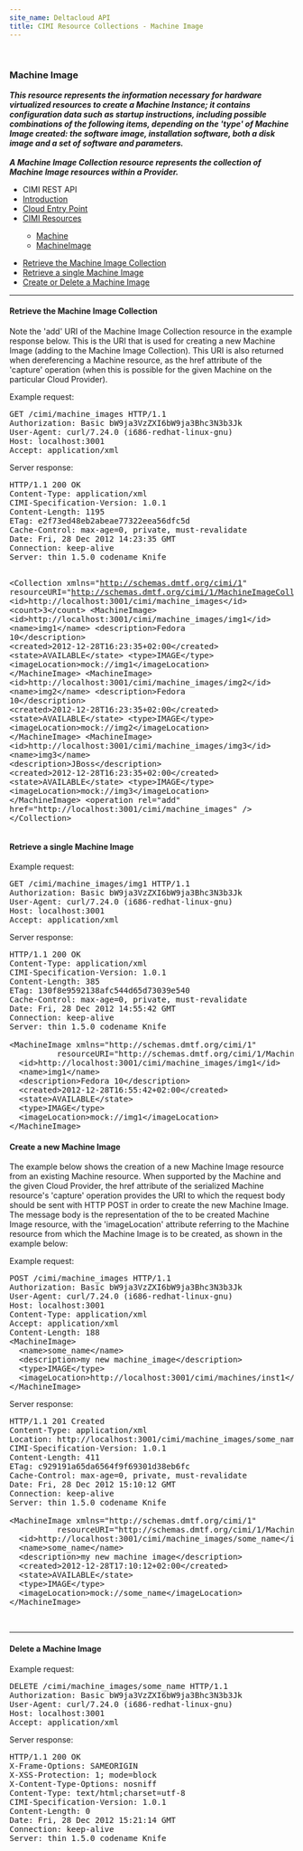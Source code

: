 ```yaml
---
site_name: Deltacloud API
title: CIMI Resource Collections - Machine Image
---
```


<br/>

<div class="row">
  <div class="span9">

<h3 id="cimi-machine-image">Machine Image</h3>
<p>
<strong><em>
This resource represents the information necessary for hardware virtualized resources to create a Machine Instance; it contains configuration data such as startup instructions, including possible combinations of the following items, depending on the 'type' of Machine Image created: the software image, installation software, both a disk image and a set of software and parameters. <br/> <br/>
A Machine Image Collection resource represents the collection of Machine Image resources within a Provider.
</em></strong>
</p>

  </div>
  <div class="span3">

<ul class="nav nav-list well">
  <li class="nav-header">
    CIMI REST API
  </li>
  <li><a href="/cimi-rest.html">Introduction</a></li>
  <li><a href="/cimi-rest-entry-point.html">Cloud Entry Point</a></li>
  <li><a href="/cimi-rest-collections.html">CIMI Resources</a></li>
    <ul class="nav nav-list">
      <li><a href="/cimi-rest-collections.html">Machine</a></li>
      <li class="active"><a href="/cimi-rest-machine-images.html">MachineImage</a></li>
    </ul>

</ul>

  </div>

</div>

<ul class="nav nav-pills">
  <li class="active"><a href="#image-collection" data-toggle="tab">Retrieve the Machine Image Collection</a></li>
  <li><a href="#single-image" data-toggle="tab">Retrieve a single Machine Image</a></li>
  <li><a href="#create-image" data-toggle="tab">Create or Delete a Machine Image</a></li>
</ul>

<hr>

<div class="tab-content">
  <div class="tab-pane active" id="image-collection">

<h4>Retrieve the Machine Image Collection</h4>

<p>
Note the 'add' URI of the Machine Image Collection resource in the example response below. This is the URI that is used for creating a new Machine Image (adding to the Machine Image Collection). This URI is also returned when dereferencing a Machine resource, as the href attribute of the 'capture' operation (when this is possible for the given Machine on the particular Cloud Provider).
</p>

<p>Example request:</p>
<pre>
GET /cimi/machine_images HTTP/1.1
Authorization: Basic bW9ja3VzZXI6bW9ja3Bhc3N3b3Jk
User-Agent: curl/7.24.0 (i686-redhat-linux-gnu)
Host: localhost:3001
Accept: application/xml
</pre>

<p>Server response:</p>
<pre>
HTTP/1.1 200 OK
Content-Type: application/xml
CIMI-Specification-Version: 1.0.1
Content-Length: 1195
ETag: e2f73ed48eb2abeae77322eea56dfc5d
Cache-Control: max-age=0, private, must-revalidate
Date: Fri, 28 Dec 2012 14:23:35 GMT
Connection: keep-alive
Server: thin 1.5.0 codename Knife

&lt;Collection xmlns="http://schemas.dmtf.org/cimi/1"
          resourceURI="http://schemas.dmtf.org/cimi/1/MachineImageCollection"&gt;
  &lt;id&gt;http://localhost:3001/cimi/machine_images&lt;/id&gt;
  &lt;count&gt;3&lt;/count&gt;
  &lt;MachineImage&gt;
    &lt;id&gt;http://localhost:3001/cimi/machine_images/img1&lt;/id&gt;
    &lt;name&gt;img1&lt;/name&gt;
    &lt;description&gt;Fedora 10&lt;/description&gt;
    &lt;created&gt;2012-12-28T16:23:35+02:00&lt;/created&gt;
    &lt;state&gt;AVAILABLE&lt;/state&gt;
    &lt;type&gt;IMAGE&lt;/type&gt;
    &lt;imageLocation&gt;mock://img1&lt;/imageLocation&gt;
  &lt;/MachineImage&gt;
  &lt;MachineImage&gt;
    &lt;id&gt;http://localhost:3001/cimi/machine_images/img2&lt;/id&gt;
    &lt;name&gt;img2&lt;/name&gt;
    &lt;description&gt;Fedora 10&lt;/description&gt;
    &lt;created&gt;2012-12-28T16:23:35+02:00&lt;/created&gt;
    &lt;state&gt;AVAILABLE&lt;/state&gt;
    &lt;type&gt;IMAGE&lt;/type&gt;
    &lt;imageLocation&gt;mock://img2&lt;/imageLocation&gt;
  &lt;/MachineImage&gt;
  &lt;MachineImage&gt;
    &lt;id&gt;http://localhost:3001/cimi/machine_images/img3&lt;/id&gt;
    &lt;name&gt;img3&lt;/name&gt;
    &lt;description&gt;JBoss&lt;/description&gt;
    &lt;created&gt;2012-12-28T16:23:35+02:00&lt;/created&gt;
    &lt;state&gt;AVAILABLE&lt;/state&gt;
    &lt;type&gt;IMAGE&lt;/type&gt;
    &lt;imageLocation&gt;mock://img3&lt;/imageLocation&gt;
  &lt;/MachineImage&gt;
  &lt;operation rel="add" href="http://localhost:3001/cimi/machine_images" /&gt;
&lt;/Collection&gt;
</pre>

  </div>
  <div class="tab-pane" id="single-image">

<h4>Retrieve a single Machine Image</h4>

<p>Example request:</p>

<pre>
GET /cimi/machine_images/img1 HTTP/1.1
Authorization: Basic bW9ja3VzZXI6bW9ja3Bhc3N3b3Jk
User-Agent: curl/7.24.0 (i686-redhat-linux-gnu)
Host: localhost:3001
Accept: application/xml
</pre>

<p>Server response:</p>

<pre>
HTTP/1.1 200 OK
Content-Type: application/xml
CIMI-Specification-Version: 1.0.1
Content-Length: 385
ETag: 130f8e9592138afc544d65d73039e540
Cache-Control: max-age=0, private, must-revalidate
Date: Fri, 28 Dec 2012 14:55:42 GMT
Connection: keep-alive
Server: thin 1.5.0 codename Knife

&lt;MachineImage xmlns="http://schemas.dmtf.org/cimi/1"
          resourceURI="http://schemas.dmtf.org/cimi/1/MachineImage"&gt;
  &lt;id&gt;http://localhost:3001/cimi/machine_images/img1&lt;/id&gt;
  &lt;name&gt;img1&lt;/name&gt;
  &lt;description&gt;Fedora 10&lt;/description&gt;
  &lt;created&gt;2012-12-28T16:55:42+02:00&lt;/created&gt;
  &lt;state&gt;AVAILABLE&lt;/state&gt;
  &lt;type&gt;IMAGE&lt;/type&gt;
  &lt;imageLocation&gt;mock://img1&lt;/imageLocation&gt;
&lt;/MachineImage&gt;
</pre>

  </div>

  <div class="tab-pane" id="create-image">


<h4>Create a new Machine Image</h4>

<p>
The example below shows the creation of a new Machine Image resource from an existing Machine resource. When supported by the Machine and the given Cloud Provider, the href attribute of the serialized Machine resource's 'capture' operation provides the URI to which the request body should be sent with HTTP POST in order to create the new Machine Image. The message body is the representation of the to be created Machine Image resource, with the 'imageLocation' attribute referring to the Machine resource from which the Machine Image is to be created, as shown in the example below:
</p>

<p>Example request:</p>

<pre>
POST /cimi/machine_images HTTP/1.1
Authorization: Basic bW9ja3VzZXI6bW9ja3Bhc3N3b3Jk
User-Agent: curl/7.24.0 (i686-redhat-linux-gnu)
Host: localhost:3001
Content-Type: application/xml
Accept: application/xml
Content-Length: 188
&lt;MachineImage&gt;
  &lt;name&gt;some_name&lt;/name&gt;
  &lt;description&gt;my new machine_image&lt;/description&gt;
  &lt;type&gt;IMAGE&lt;/type&gt;
  &lt;imageLocation&gt;http://localhost:3001/cimi/machines/inst1&lt;/imageLocation&gt;
&lt;/MachineImage&gt;
</pre>

<p>Server response:</p>

<pre>
HTTP/1.1 201 Created
Content-Type: application/xml
Location: http://localhost:3001/cimi/machine_images/some_name
CIMI-Specification-Version: 1.0.1
Content-Length: 411
ETag: c929191a65da6564f9f69301d38eb6fc
Cache-Control: max-age=0, private, must-revalidate
Date: Fri, 28 Dec 2012 15:10:12 GMT
Connection: keep-alive
Server: thin 1.5.0 codename Knife

&lt;MachineImage xmlns="http://schemas.dmtf.org/cimi/1"
          resourceURI="http://schemas.dmtf.org/cimi/1/MachineImage"&gt;
  &lt;id&gt;http://localhost:3001/cimi/machine_images/some_name&lt;/id&gt;
  &lt;name&gt;some_name&lt;/name&gt;
  &lt;description&gt;my new machine image&lt;/description&gt;
  &lt;created&gt;2012-12-28T17:10:12+02:00&lt;/created&gt;
  &lt;state&gt;AVAILABLE&lt;/state&gt;
  &lt;type&gt;IMAGE&lt;/type&gt;
  &lt;imageLocation&gt;mock://some_name&lt;/imageLocation&gt;
&lt;/MachineImage&gt;
</pre>

<br/>
<hr/>

<h4>Delete a Machine Image</h4>

<p>Example request:</p>

<pre>
DELETE /cimi/machine_images/some_name HTTP/1.1
Authorization: Basic bW9ja3VzZXI6bW9ja3Bhc3N3b3Jk
User-Agent: curl/7.24.0 (i686-redhat-linux-gnu)
Host: localhost:3001
Accept: application/xml
</pre>

<p>Server response:</p>

<pre>
HTTP/1.1 200 OK
X-Frame-Options: SAMEORIGIN
X-XSS-Protection: 1; mode=block
X-Content-Type-Options: nosniff
Content-Type: text/html;charset=utf-8
CIMI-Specification-Version: 1.0.1
Content-Length: 0
Date: Fri, 28 Dec 2012 15:21:14 GMT
Connection: keep-alive
Server: thin 1.5.0 codename Knife
</pre>

  </div>
</div>

